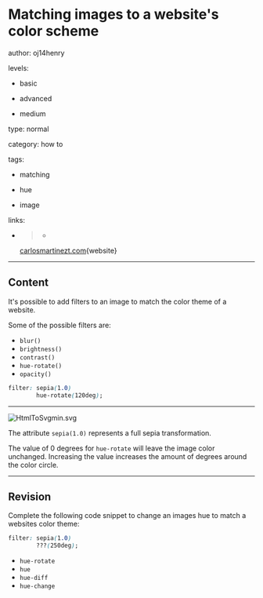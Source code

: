 # Matching images to a website's color scheme
author: oj14henry

levels:

  - basic

  - advanced

  - medium

type: normal

category: how to

tags:

  - matching

  - hue

  - image

links:

  - >-
    [carlosmartinezt.com](http://carlosmartinezt.com/2014/04/css-tricks-for-2014/){website}

---
## Content

It's possible to add filters to an image to match the color theme of a website. 

Some of the possible filters are:
- `blur()`
- `brightness()`
- `contrast()` 
- `hue-rotate()` 
- `opacity()`


```css
filter: sepia(1.0) 
        hue-rotate(120deg);
```
---

![HtmlToSvgmin.svg](%3Csvg%20height=%22auto%22%20viewBox=%220%200%20800%20300%22%20xmlns=%22http://www.w3.org/2000/svg%22%3E%3Cpath%20fill=%22#596193%22%20stroke=%22#fff%22%20d=%22M0%200h800v300H0z%22/%3E%3Cfilter%20id=%22a%22%3E%3CfeColorMatrix%20in=%22SourceGraphic%22%20type=%22hueRotate%22%20values=%22120%22/%3E%3C/filter%3E%3Ccircle%20cx=%22170%22%20cy=%22150%22%20r=%22100%22%20fill=%22#ff4500%22/%3E%3Ccircle%20cx=%22170%22%20cy=%22150%22%20r=%2275%22%20fill=%22#8FCC67%22/%3E%3Ctext%20x=%22120%22%20y=%22160%22%20font-family=%22'Roboto',%20sans-serif%22%20font-size=%2230%22%3ENo%20Hue%3C/text%3E%3Cg%20filter=%22url%28#a%29%22%3E%3Ccircle%20cx=%22390%22%20cy=%22150%22%20r=%22100%22%20fill=%22#ff4500%22/%3E%3Ccircle%20cx=%22390%22%20cy=%22150%22%20r=%2275%22%20fill=%22#8FCC67%22/%3E%3C/g%3E%3Ctext%20x=%22330%22%20y=%22160%22%20font-family=%22'Roboto',%20sans-serif%22%20font-size=%2230%22%3EHue=120%3C/text%3E%3Cg%20filter=%22url%28#b%29%22%3E%3Ccircle%20cx=%22610%22%20cy=%22150%22%20r=%22100%22%20fill=%22#ff4500%22/%3E%3Ccircle%20cx=%22610%22%20cy=%22150%22%20r=%2275%22%20fill=%22#8FCC67%22/%3E%3C/g%3E%3Cg%20font-family=%22'Roboto',%20sans-serif%22%20font-size=%2230%22%3E%3Ctext%20x=%22560%22%20y=%22140%22%3ENo%20Hue%3C/text%3E%3Ctext%20x=%22543%22%20y=%22180%22%3ESepia=1.0%3C/text%3E%3C/g%3E%3Cfilter%20id=%22b%22%3E%3CfeColorMatrix%20in=%22SourceGraphic%22%20values=%220.64%200.55%200.15%200%200%200.52%200.49%200.14%200%200%200.18%200.38%200.13%200%200%200%200%200%201%200%22/%3E%3C/filter%3E%3C/svg%3E)

The attribute `sepia(1.0)` represents a full sepia transformation.

The value of 0 degrees for `hue-rotate` will leave the image color unchanged. Increasing the value increases the amount of degrees around the color circle.

---
## Revision

Complete the following code snippet to change an images hue to match a websites color theme: 

```css
filter: sepia(1.0)
        ???(250deg);
```

* `hue-rotate`
* `hue`
* `hue-diff`
* `hue-change`